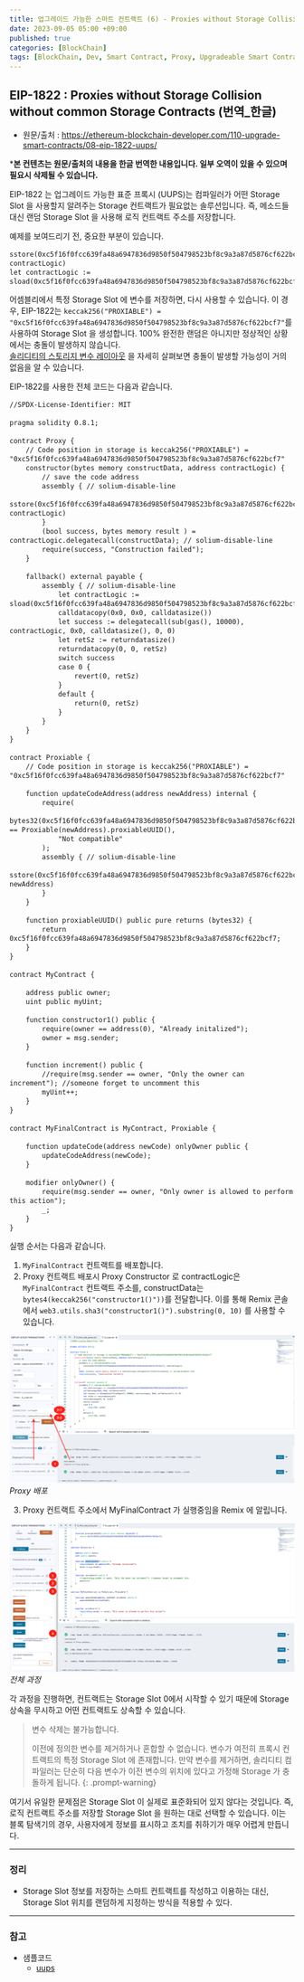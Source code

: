 ```yaml
---
title: 업그레이드 가능한 스마트 컨트랙트 (6) - Proxies without Storage Collision without common Storage Contracts 
date: 2023-09-05 05:00 +09:00
published: true
categories: [BlockChain]
tags: [BlockChain, Dev, Smart Contract, Proxy, Upgradeable Smart Contract, Solidity, 번역]
---
```


## EIP-1822 : Proxies without Storage Collision without common Storage Contracts (번역_한글)
- 원문/출처 : https://ethereum-blockchain-developer.com/110-upgrade-smart-contracts/08-eip-1822-uups/

***본 컨텐츠는 원문/출처의 내용을 한글 번역한 내용입니다. 일부 오역이 있을 수 있으며 필요시 삭제될 수 있습니다.**

EIP-1822 는 업그레이드 가능한 표준 프록시 (UUPS)는 컴파일러가 어떤 Storage Slot 을 사용할지 알려주는 Storage 컨트랙트가 필요없는 솔루션입니다. 즉, 메소드들 대신 랜덤 Storage Slot 을 사용해 로직 컨트랙트 주소를 저장합니다. 

예제를 보여드리기 전, 중요한 부분이 있습니다. 

```
sstore(0xc5f16f0fcc639fa48a6947836d9850f504798523bf8c9a3a87d5876cf622bcf7, contractLogic)
let contractLogic := sload(0xc5f16f0fcc639fa48a6947836d9850f504798523bf8c9a3a87d5876cf622bcf7) 
```

어셈블리에서 특정 Storage Slot 에 변수를 저장하면, 다시 사용할 수 있습니다. 이 경우, EIP-1822는 `keccak256("PROXIABLE") = "0xc5f16f0fcc639fa48a6947836d9850f504798523bf8c9a3a87d5876cf622bcf7"`를 사용하여 Storage Slot 을 생성합니다. 100% 완전한 랜덤은 아니지만 정상적인 상황에서는 충돌이 발생하지 않습니다.  
[솔리디티의 스토리지 변수 레이아웃](https://docs.soliditylang.org/en/v0.8.2/internals/layout_in_storage.html#layout-of-state-variables-in-storage) 을 자세히 살펴보면 충돌이 발생할 가능성이 거의 없음을 알 수 있습니다. 

EIP-1822를 사용한 전체 코드는 다음과 같습니다. 
```
//SPDX-License-Identifier: MIT

pragma solidity 0.8.1;

contract Proxy {
    // Code position in storage is keccak256("PROXIABLE") = "0xc5f16f0fcc639fa48a6947836d9850f504798523bf8c9a3a87d5876cf622bcf7"
    constructor(bytes memory constructData, address contractLogic) {
        // save the code address
        assembly { // solium-disable-line
            sstore(0xc5f16f0fcc639fa48a6947836d9850f504798523bf8c9a3a87d5876cf622bcf7, contractLogic)
        }
        (bool success, bytes memory result ) = contractLogic.delegatecall(constructData); // solium-disable-line
        require(success, "Construction failed");
    }

    fallback() external payable {
        assembly { // solium-disable-line
            let contractLogic := sload(0xc5f16f0fcc639fa48a6947836d9850f504798523bf8c9a3a87d5876cf622bcf7)
            calldatacopy(0x0, 0x0, calldatasize())
            let success := delegatecall(sub(gas(), 10000), contractLogic, 0x0, calldatasize(), 0, 0)
            let retSz := returndatasize()
            returndatacopy(0, 0, retSz)
            switch success
            case 0 {
                revert(0, retSz)
            }
            default {
                return(0, retSz)
            }
        }
    }
}

contract Proxiable {
    // Code position in storage is keccak256("PROXIABLE") = "0xc5f16f0fcc639fa48a6947836d9850f504798523bf8c9a3a87d5876cf622bcf7"

    function updateCodeAddress(address newAddress) internal {
        require(
            bytes32(0xc5f16f0fcc639fa48a6947836d9850f504798523bf8c9a3a87d5876cf622bcf7) == Proxiable(newAddress).proxiableUUID(),
            "Not compatible"
        );
        assembly { // solium-disable-line
            sstore(0xc5f16f0fcc639fa48a6947836d9850f504798523bf8c9a3a87d5876cf622bcf7, newAddress)
        }
    }

    function proxiableUUID() public pure returns (bytes32) {
        return 0xc5f16f0fcc639fa48a6947836d9850f504798523bf8c9a3a87d5876cf622bcf7;
    }
} 

contract MyContract {

    address public owner;
    uint public myUint;

    function constructor1() public {
        require(owner == address(0), "Already initalized");
        owner = msg.sender;
    }

    function increment() public {
        //require(msg.sender == owner, "Only the owner can increment"); //someone forget to uncomment this
        myUint++;
    }
}

contract MyFinalContract is MyContract, Proxiable {

    function updateCode(address newCode) onlyOwner public {
        updateCodeAddress(newCode);
    }

    modifier onlyOwner() {
        require(msg.sender == owner, "Only owner is allowed to perform this action");
        _;
    }
}
```

실행 순서는 다음과 같습니다. 

1. `MyFinalContract` 컨트랙트를 배포합니다. 
2. Proxy 컨트랙트 배포시 Proxy Constructor 로 contractLogic은 `MyFinalContract` 컨트랙트 주소를, constructData는 `bytes4(keccak256("constructor1()"))`를 전달합니다. 이를 통해 Remix 콘솔에서 `web3.utils.sha3("constructor1()").substring(0, 10)` 를 사용할 수 있습니다. 

![remix_ide_1](/assets/images/6_uups_remix_ide_1.png)
_Proxy 배포_

3. Proxy 컨트랙트 주소에서 MyFinalContract 가 실행중임을 Remix 에 알립니다. 

![remix_ide_2](/assets/images/6_uups_remix_ide_2.png)
_전체 과정_

각 과정을 진행하면, 컨트랙트는 Storage Slot 0에서 시작할 수 있기 때문에 Storage 상속을 무시하고 어떤 컨트랙트도 상속할 수 있습니다. 

> 변수 삭제는 불가능합니다. 
>
> 이전에 정의한 변수를 제거하거나 혼합할 수 없습니다. 변수가 여전히 프록시 컨트랙트의 특정 Storage Slot 에 존재합니다. 만약 변수를 제거하면, 솔리디티 컴파일러는 단순히 다음 변수가 이전 변수의 위치에 있다고 가정해 Storage 가 충돌하게 됩니다. {: .prompt-warning}


여기서 유일한 문제점은 Storage Slot 이 실제로 표준화되어 있지 않다는 것입니다. 즉, 로직 컨트랙트 주소를 저장할 Storage Slot 을 원하는 대로 선택할 수 있습니다. 이는 블록 탐색기의 경우, 사용자에게 정보를 표시하고 조치를 취하기가 매우 어렵게 만듭니다. 


---
### 정리
* Storage Slot 정보를 저장하는 스마트 컨트랙트를 작성하고 이용하는 대신, Storage Slot 위치를 랜덤하게 지정하는 방식을 적용할 수 있다.


---
### 참고
* 샘플코드
    - [uups](https://github.com/KeiTechNote/blog/tree/main/codes/6_uups.sol)